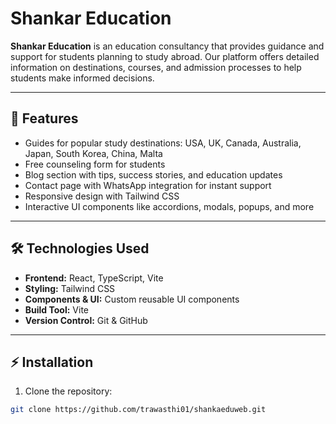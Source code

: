 # Shankar Education

**Shankar Education** is an education consultancy that provides guidance and support for students planning to study abroad. Our platform offers detailed information on destinations, courses, and admission processes to help students make informed decisions.

---

## 📌 Features

- Guides for popular study destinations: USA, UK, Canada, Australia, Japan, South Korea, China, Malta
- Free counseling form for students
- Blog section with tips, success stories, and education updates
- Contact page with WhatsApp integration for instant support
- Responsive design with Tailwind CSS
- Interactive UI components like accordions, modals, popups, and more

---

## 🛠️ Technologies Used

- **Frontend:** React, TypeScript, Vite
- **Styling:** Tailwind CSS
- **Components & UI:** Custom reusable UI components
- **Build Tool:** Vite
- **Version Control:** Git & GitHub

---

## ⚡ Installation

1. Clone the repository:

```bash
git clone https://github.com/trawasthi01/shankaeduweb.git
